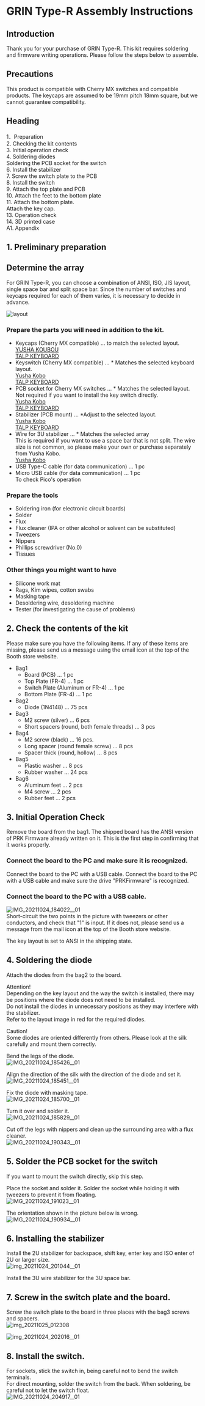 # GRIN Type-R Assembly Instructions

## Introduction

Thank you for your purchase of GRIN Type-R. This kit requires soldering and firmware writing operations. Please follow the steps below to assemble.

## Precautions

This product is compatible with Cherry MX switches and compatible products. The keycaps are assumed to be 19mm pitch 18mm square, but we cannot guarantee compatibility.  

## Heading

1．Preparation  
2. Checking the kit contents  
3. Initial operation check  
4. Soldering diodes  
Soldering the PCB socket for the switch  
6. Install the stabilizer  
7. Screw the switch plate to the PCB  
8. Install the switch  
9. Attach the top plate and PCB  
10. Attach the feet to the bottom plate  
11. Attach the bottom plate.  
Attach the key cap.  
13. Operation check  
14. 3D printed case  
A1. Appendix  

## 1. Preliminary preparation

## Determine the array
For GRIN Type-R, you can choose a combination of ANSI, ISO, JIS layout, single space bar and split space bar. Since the number of switches and keycaps required for each of them varies, it is necessary to decide in advance.

![layout](https://user-images.githubusercontent.com/3132296/146913502-217302a7-877f-430a-b0cc-7842f74d1557.png)

### Prepare the parts you will need in addition to the kit.
- Keycaps (Cherry MX compatible) ... to match the selected layout.  
[YUSHA KOUBOU](https://shop.yushakobo.jp/collections/keycaps)  
[TALP KEYBOARD](https://talpkeyboard.net/?category_id=59be183f428f2d49120007b1)  
- Keyswitch (Cherry MX compatible) ... * Matches the selected keyboard layout.  
[Yusha Kobo](https://shop.yushakobo.jp/collections/all-switches)  
[TALP KEYBOARD](https://talpkeyboard.net/?category_id=59cf8860ed05e668db003f5d)  
- PCB socket for Cherry MX switches ... * Matches the selected layout.  
Not required if you want to install the key switch directly.  
[Yusha Kobo](https://shop.yushakobo.jp/products/a01ps)  
[TALP KEYBOARD](https://talpkeyboard.net/items/5e02c5405b120c792616bcf9)  
- Stabilizer (PCB mount) ... *Adjust to the selected layout.  
[Yusha Kobo](https://shop.yushakobo.jp/products/a0500st?variant=37665699430561)  
[TALP KEYBOARD](https://talpkeyboard.net/?category_id=5f884b9b3313d216eb50558a)  
- Wire for 3U stabilizer ... * Matches the selected array  
This is required if you want to use a space bar that is not split. The wire size is not common, so please make your own or purchase separately from Yusha Kobo.  
[Yusha Kobo](https://shop.yushakobo.jp/products/a0500st?variant=40429698678945)
- USB Type-C cable (for data communication) ... 1 pc  
- Micro USB cable (for data communication) ... 1 pc  
To check Pico's operation

### Prepare the tools
- Soldering iron (for electronic circuit boards)
- Solder
- Flux
- Flux cleaner (IPA or other alcohol or solvent can be substituted)
- Tweezers
- Nippers
- Phillips screwdriver (No.0)
- Tissues

### Other things you might want to have
- Silicone work mat
- Rags, Kim wipes, cotton swabs
- Masking tape
- Desoldering wire, desoldering machine
- Tester (for investigating the cause of problems)

## 2. Check the contents of the kit
Please make sure you have the following items.
If any of these items are missing, please send us a message using the email icon at the top of the Booth store website.
- Bag1  
    - Board (PCB) ... 1 pc  
    - Top Plate (FR-4) ... 1 pc  
    - Switch Plate (Aluminum or FR-4) ... 1 pc  
    - Bottom Plate (FR-4) ... 1 pc  
- Bag2  
    - Diode (1N4148) ... 75 pcs
- Bag3  
    - M2 screw (silver) ... 6 pcs
    - Short spacers (round, both female threads) ... 3 pcs  
- Bag4  
    - M2 screw (black) ... 16 pcs.  
    - Long spacer (round female screw) ... 8 pcs  
    - Spacer thick (round, hollow) ... 8 pcs  
- Bag5  
    - Plastic washer ... 8 pcs  
    - Rubber washer ... 24 pcs  
- Bag6  
    - Aluminum feet ... 2 pcs
    - M4 screw ... 2 pcs
    - Rubber feet ... 2 pcs

## 3. Initial Operation Check

Remove the board from the bag1.
The shipped board has the ANSI version of PRK Firmware already written on it. This is the first step in confirming that it works properly.  

### Connect the board to the PC and make sure it is recognized.

Connect the board to the PC with a USB cable. Connect the board to the PC with a USB cable and make sure the drive "PRKFirmware" is recognized.  

### Connect the board to the PC with a USB cable.

![IMG_20211024_184022__01](https://user-images.githubusercontent.com/3132296/138600349-d7a1206c-a3c7-4663-90a5-6ad1bfbf6f9c.jpg)  
Short-circuit the two points in the picture with tweezers or other conductors, and check that "1" is input. If it does not, please send us a message from the mail icon at the top of the Booth store website.

The key layout is set to ANSI in the shipping state.  

## 4. Soldering the diode

Attach the diodes from the bag2 to the board.  

Attention!  
Depending on the key layout and the way the switch is installed, there may be positions where the diode does not need to be installed.  
Do not install the diodes in unnecessary positions as they may interfere with the stabilizer.  
Refer to the layout image in red for the required diodes.

Caution!  
Some diodes are oriented differently from others. Please look at the silk carefully and mount them correctly.  

Bend the legs of the diode.  
![IMG_20211024_185426__01](https://user-images.githubusercontent.com/3132296/138599397-515d71bd-303b-48e0-98fb-fd6c56f75fc6.jpg)

Align the direction of the silk with the direction of the diode and set it.  
![IMG_20211024_185451__01](https://user-images.githubusercontent.com/3132296/138599443-0b524bb9-5166-402d-975e-d0db50a08e34.jpg)

Fix the diode with masking tape.  
![IMG_20211024_185700__01](https://user-images.githubusercontent.com/3132296/138599491-e0bae086-d260-48b1-b428-10e3a5f24a5f.jpg)

Turn it over and solder it.  
![IMG_20211024_185829__01](https://user-images.githubusercontent.com/3132296/138599533-31aaaf06-3e98-4a53-ac3d-a49286c5c794.jpg)

Cut off the legs with nippers and clean up the surrounding area with a flux cleaner.  
![IMG_20211024_190343__01](https://user-images.githubusercontent.com/3132296/138599571-aa82a8cc-f0f4-4994-95de-8e2329e0151e.jpg)

## 5. Solder the PCB socket for the switch

If you want to mount the switch directly, skip this step.

Place the socket and solder it. Solder the socket while holding it with tweezers to prevent it from floating.  
![IMG_20211024_191023__01](https://user-images.githubusercontent.com/3132296/138601716-b302675a-c47f-4df0-85e3-4094c506b9ff.jpg)

The orientation shown in the picture below is wrong.  
![IMG_20211024_190934__01](https://user-images.githubusercontent.com/3132296/138602574-db98be8a-e68b-4710-9918-185e2c19d15a.jpg)

## 6. Installing the stabilizer

Install the 2U stabilizer for backspace, shift key, enter key and ISO enter of 2U or larger size.  
![img_20211024_201044__01](https://user-images.githubusercontent.com/3132296/138602682-9a904d91-1ccc-49bf-b053-58f890d8d942.jpg)

Install the 3U wire stabilizer for the 3U space bar.  

## 7. Screw in the switch plate and the board.

Screw the switch plate to the board in three places with the bag3 screws and spacers.  
![img_20211025_012308](https://user-images.githubusercontent.com/3132296/138603250-d2de6202-2906-4cfb-a936-b46ea861370a.jpg)

![img_20211024_202016__01](https://user-images.githubusercontent.com/3132296/138603264-aa535f03-cefc-45b1-8bed-a865e45260f8.jpg)

## 8. Install the switch.

For sockets, stick the switch in, being careful not to bend the switch terminals.  
For direct mounting, solder the switch from the back. When soldering, be careful not to let the switch float.  
![IMG_20211024_204917__01](https://user-images.githubusercontent.com/3132)


